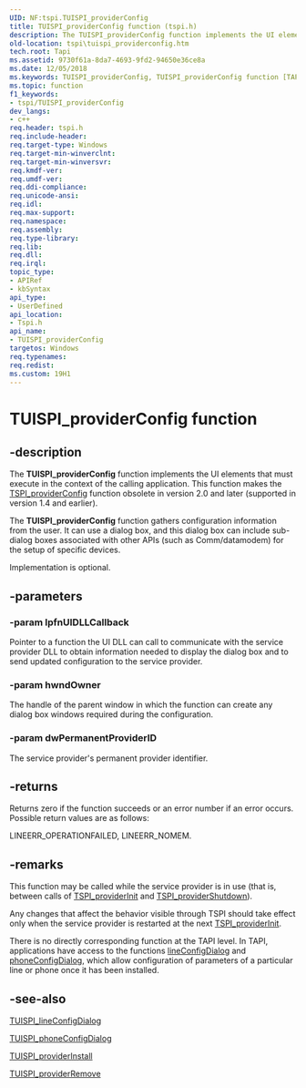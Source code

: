 ```yaml
---
UID: NF:tspi.TUISPI_providerConfig
title: TUISPI_providerConfig function (tspi.h)
description: The TUISPI_providerConfig function implements the UI elements that must execute in the context of the calling application. This function makes the TSPI_providerConfig function obsolete in version 2.0 and later (supported in version 1.4 and earlier).
old-location: tspi\tuispi_providerconfig.htm
tech.root: Tapi
ms.assetid: 9730f61a-8da7-4693-9fd2-94650e36ce8a
ms.date: 12/05/2018
ms.keywords: TUISPI_providerConfig, TUISPI_providerConfig function [TAPI 2.2], _tspi_tuispi_providerconfig, tspi.tuispi_providerconfig, tspi/TUISPI_providerConfig
ms.topic: function
f1_keywords:
- tspi/TUISPI_providerConfig
dev_langs:
- c++
req.header: tspi.h
req.include-header: 
req.target-type: Windows
req.target-min-winverclnt: 
req.target-min-winversvr: 
req.kmdf-ver: 
req.umdf-ver: 
req.ddi-compliance: 
req.unicode-ansi: 
req.idl: 
req.max-support: 
req.namespace: 
req.assembly: 
req.type-library: 
req.lib: 
req.dll: 
req.irql: 
topic_type:
- APIRef
- kbSyntax
api_type:
- UserDefined
api_location:
- Tspi.h
api_name:
- TUISPI_providerConfig
targetos: Windows
req.typenames: 
req.redist: 
ms.custom: 19H1
---
```


# TUISPI_providerConfig function


## -description


The 
<b>TUISPI_providerConfig</b> function implements the UI elements that must execute in the context of the calling application. This function makes the 
<a href="https://docs.microsoft.com/windows/desktop/api/tspi/nf-tspi-tspi_providerconfig">TSPI_providerConfig</a> function obsolete in version 2.0 and later (supported in version 1.4 and earlier).

The 
<b>TUISPI_providerConfig</b> function gathers configuration information from the user. It can use a dialog box, and this dialog box can include sub-dialog boxes associated with other APIs (such as Comm/datamodem) for the setup of specific devices.

Implementation is optional.


## -parameters




### -param lpfnUIDLLCallback

Pointer to a function the UI DLL can call to communicate with the service provider DLL to obtain information needed to display the dialog box and to send updated configuration to the service provider.


### -param hwndOwner

The handle of the parent window in which the function can create any dialog box windows required during the configuration.


### -param dwPermanentProviderID

The service provider's permanent provider identifier.


## -returns



Returns zero if the function succeeds or an error number if an error occurs. Possible return values are as follows:

LINEERR_OPERATIONFAILED, LINEERR_NOMEM.




## -remarks



This function may be called while the service provider is in use (that is, between calls of 
<a href="https://docs.microsoft.com/windows/desktop/api/tspi/nf-tspi-tspi_providerinit">TSPI_providerInit</a> and 
<a href="https://docs.microsoft.com/windows/desktop/api/tspi/nf-tspi-tspi_providershutdown">TSPI_providerShutdown</a>).

Any changes that affect the behavior visible through TSPI should take effect only when the service provider is restarted at the next 
<a href="https://docs.microsoft.com/windows/desktop/api/tspi/nf-tspi-tspi_providerinit">TSPI_providerInit</a>.

There is no directly corresponding function at the TAPI level. In TAPI, applications have access to the functions 
<a href="https://docs.microsoft.com/windows/desktop/api/tapi/nf-tapi-lineconfigdialog">lineConfigDialog</a> and 
<a href="https://docs.microsoft.com/windows/desktop/api/tapi/nf-tapi-phoneconfigdialog">phoneConfigDialog</a>, which allow configuration of parameters of a particular line or phone once it has been installed.




## -see-also




<a href="https://docs.microsoft.com/windows/desktop/api/tspi/nf-tspi-tuispi_lineconfigdialog">TUISPI_lineConfigDialog</a>



<a href="https://docs.microsoft.com/windows/desktop/api/tspi/nf-tspi-tuispi_phoneconfigdialog">TUISPI_phoneConfigDialog</a>



<a href="https://docs.microsoft.com/windows/desktop/api/tspi/nf-tspi-tuispi_providerinstall">TUISPI_providerInstall</a>



<a href="https://docs.microsoft.com/windows/desktop/api/tspi/nf-tspi-tuispi_providerremove">TUISPI_providerRemove</a>
 

 


